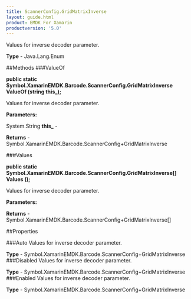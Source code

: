 ```yaml
---
title: ScannerConfig.GridMatrixInverse
layout: guide.html
product: EMDK For Xamarin 
productversion: '5.0' 
---
```

Values for inverse decoder parameter.

**Type** - Java.Lang.Enum

##Methods
###ValueOf

**public static Symbol.XamarinEMDK.Barcode.ScannerConfig.GridMatrixInverse ValueOf (string this_);**

Values for inverse decoder parameter.

**Parameters:**

System.String **this_**  - 

**Returns** - Symbol.XamarinEMDK.Barcode.ScannerConfig+GridMatrixInverse

###Values

**public static Symbol.XamarinEMDK.Barcode.ScannerConfig.GridMatrixInverse[] Values ();**

Values for inverse decoder parameter.

**Parameters:**

**Returns** - Symbol.XamarinEMDK.Barcode.ScannerConfig+GridMatrixInverse[]

##Properties

###Auto
Values for inverse decoder parameter.

**Type** - Symbol.XamarinEMDK.Barcode.ScannerConfig+GridMatrixInverse
###Disabled
Values for inverse decoder parameter.

**Type** - Symbol.XamarinEMDK.Barcode.ScannerConfig+GridMatrixInverse
###Enabled
Values for inverse decoder parameter.

**Type** - Symbol.XamarinEMDK.Barcode.ScannerConfig+GridMatrixInverse
